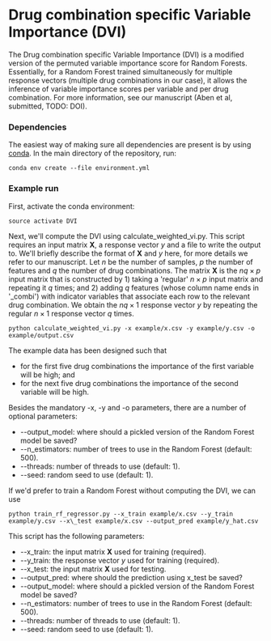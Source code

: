 # Drug combination specific Variable Importance (DVI) #

The Drug combination specific Variable Importance (DVI) is a modified version of the permuted variable importance score for Random Forests. Essentially, for a Random Forest trained simultaneously for multiple response vectors (multiple drug combinations in our case), it allows the inference of variable importance scores per variable and per drug combination. For more information, see our manuscript (Aben et al, submitted, TODO: DOI).

### Dependencies ###

The easiest way of making sure all dependencies are present is by using [conda](https://conda.io/docs/user-guide/install/download.html). In the main directory of the repository, run:
```
conda env create --file environment.yml
```

### Example run ###

First, activate the conda environment:
```
source activate DVI
```

Next, we'll compute the DVI using calculate\_weighted\_vi.py. This script requires an input matrix $\textbf{X}$, a response vector $y$ and a file to write the output to. We'll briefly describe the format of $\textbf{X}$ and $y$ here, for more details we refer to our manuscript. Let $n$ be the number of samples, $p$ the number of features and $q$ the number of drug combinations. The matrix $\textbf{X}$ is the $nq \times p$ input matrix that is constructed by 1) taking a 'regular' $n \times p$ input matrix and repeating it $q$ times; and 2) adding $q$ features (whose column name ends in '\_combi') with indicator variables that associate each row to the relevant drug combination. We obtain the $nq \times 1$ response vector $y$ by repeating the regular $n \times 1$ response vector $q$ times.
```
python calculate_weighted_vi.py -x example/x.csv -y example/y.csv -o example/output.csv
```
The example data has been designed such that
* for the first five drug combinations the importance of the first variable will be high; and
* for the next five drug combinations the importance of the second variable will be high.

Besides the mandatory -x, -y and -o parameters, there are a number of optional parameters:
* --output\_model: where should a pickled version of the Random Forest model be saved?
* --n\_estimators: number of trees to use in the Random Forest (default: 500).
* --threads: number of threads to use (default: 1).
* --seed: random seed to use (default: 1).

If we'd prefer to train a Random Forest without computing the DVI, we can use
```
python train_rf_regressor.py --x_train example/x.csv --y_train example/y.csv --x\_test example/x.csv --output_pred example/y_hat.csv
```
This script has the following parameters:
* --x\_train: the input matrix $\textbf{X}$ used for training (required).
* --y\_train: the response vector $y$ used for training (required).
* --x\_test: the input matrix $\textbf{X}$ used for testing.
* --output\_pred: where should the prediction using x_test be saved?
* --output\_model: where should a pickled version of the Random Forest model be saved?
* --n\_estimators: number of trees to use in the Random Forest (default: 500).
* --threads: number of threads to use (default: 1).
* --seed: random seed to use (default: 1).
